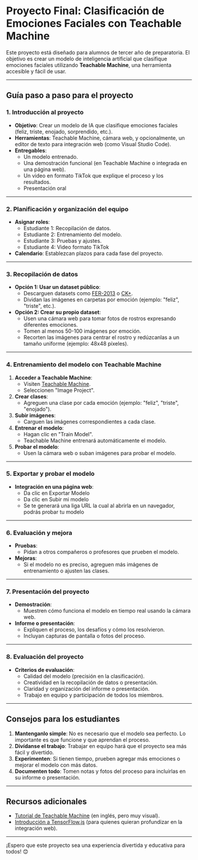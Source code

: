 # Proyecto Final: Clasificación de Emociones Faciales con Teachable Machine

Este proyecto está diseñado para alumnos de tercer año de preparatoria. El objetivo es crear un modelo de inteligencia artificial que clasifique emociones faciales utilizando **Teachable Machine**, una herramienta accesible y fácil de usar.

---

## **Guía paso a paso para el proyecto**

### **1. Introducción al proyecto**
- **Objetivo**: Crear un modelo de IA que clasifique emociones faciales (feliz, triste, enojado, sorprendido, etc.).
- **Herramientas**: Teachable Machine, cámara web, y opcionalmente, un editor de texto para integración web (como Visual Studio Code).
- **Entregables**:
  - Un modelo entrenado.
  - Una demostración funcional (en Teachable Machine o integrada en una página web).
  - Un video en formato TikTok que explique el proceso y los resultados.
  - Presentación oral

---

### **2. Planificación y organización del equipo**
- **Asignar roles**:
  - Estudiante 1: Recopilación de datos.
  - Estudiante 2: Entrenamiento del modelo.
  - Estudiante 3: Pruebas y ajustes.
  - Estudiante 4: Video formato TikTok
- **Calendario**: Establezcan plazos para cada fase del proyecto.

---

### **3. Recopilación de datos**
- **Opción 1: Usar un dataset público**:
  - Descarguen datasets como [FER-2013](https://www.kaggle.com/datasets/msambare/fer2013) o [CK+](https://www.kaggle.com/datasets/shawon10/ckplus).
  - Dividan las imágenes en carpetas por emoción (ejemplo: "feliz", "triste", etc.).
- **Opción 2: Crear su propio dataset**:
  - Usen una cámara web para tomar fotos de rostros expresando diferentes emociones.
  - Tomen al menos 50-100 imágenes por emoción.
  - Recorten las imágenes para centrar el rostro y redúzcanlas a un tamaño uniforme (ejemplo: 48x48 píxeles).

---

### **4. Entrenamiento del modelo con Teachable Machine**
1. **Acceder a Teachable Machine**:
   - Visiten [Teachable Machine](https://teachablemachine.withgoogle.com/).
   - Seleccionen "Image Project".
2. **Crear clases**:
   - Agreguen una clase por cada emoción (ejemplo: "feliz", "triste", "enojado").
3. **Subir imágenes**:
   - Carguen las imágenes correspondientes a cada clase.
4. **Entrenar el modelo**:
   - Hagan clic en "Train Model".
   - Teachable Machine entrenará automáticamente el modelo.
5. **Probar el modelo**:
   - Usen la cámara web o suban imágenes para probar el modelo.

---

### **5. Exportar y probar el modelo**
- **Integración en una página web**:
  - Da clic en Exportar Modelo
  - Da clic en Subir mi modelo
  - Se te generará una liga URL la cual al abrirla en un navegador, podrás probar tu modelo

---

### **6. Evaluación y mejora**
- **Pruebas**:
  - Pidan a otros compañeros o profesores que prueben el modelo.
- **Mejoras**:
  - Si el modelo no es preciso, agreguen más imágenes de entrenamiento o ajusten las clases.

---

### **7. Presentación del proyecto**
- **Demostración**:
  - Muestren cómo funciona el modelo en tiempo real usando la cámara web.
- **Informe o presentación**:
  - Expliquen el proceso, los desafíos y cómo los resolvieron.
  - Incluyan capturas de pantalla o fotos del proceso.

---

### **8. Evaluación del proyecto**
- **Criterios de evaluación**:
  - Calidad del modelo (precisión en la clasificación).
  - Creatividad en la recopilación de datos o presentación.
  - Claridad y organización del informe o presentación.
  - Trabajo en equipo y participación de todos los miembros.

---

## **Consejos para los estudiantes**
1. **Mantenganlo simple**: No es necesario que el modelo sea perfecto. Lo importante es que funcione y que aprendan el proceso.
2. **Divídanse el trabajo**: Trabajar en equipo hará que el proyecto sea más fácil y divertido.
3. **Experimenten**: Si tienen tiempo, prueben agregar más emociones o mejorar el modelo con más datos.
4. **Documenten todo**: Tomen notas y fotos del proceso para incluirlas en su informe o presentación.

---

## **Recursos adicionales**
- [Tutorial de Teachable Machine](https://www.youtube.com/watch?v=DFBbSTvtpy4) (en inglés, pero muy visual).
- [Introducción a TensorFlow.js](https://www.tensorflow.org/js) (para quienes quieran profundizar en la integración web).

---

¡Espero que este proyecto sea una experiencia divertida y educativa para todos! 😊
